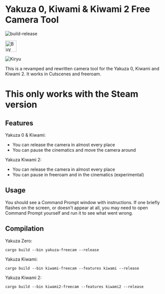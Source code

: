 # Yakuza 0, Kiwami & Kiwami 2 Free Camera Tool
![build-release](https://github.com/etra0/yakuza-freecam/workflows/build-release/badge.svg)

<a href='https://ko-fi.com/U7U81LC5Q' target='_blank'><img height='36' style='border:0px;height:36px;' src='https://cdn.ko-fi.com/cdn/kofi3.png?v=2' border='0' alt='Buy Me a Coffee at ko-fi.com' /></a>

![Kiryu](https://i.imgur.com/s9Od0q4.jpg)

This is a revamped and rewritten camera tool for the Yakuza 0, Kiwami and Kiwami 2. It works in Cutscenes and freeroam.

# This only works with the Steam version

## Features
Yakuza 0 & Kiwami:
- You can release the camera in almost every place
- You can pause the cinematics and move the camera around

Yakuza Kiwami 2:
- You can release the camera in almost every place
- You can pause in freeroam and in the cinematics (experimental)

## Usage

You should see a Command Prompt window with instructions. If one briefly flashes on the screen, or doesn't appear at all, you may need to open Command Prompt yourself and run it to see what went wrong.

## Compilation
Yakuza Zero:

```
cargo build --bin yakuza-freecam --release
```

Yakuza Kiwami:

```
cargo build --bin kiwami-freecam --features kiwami --release
```

Yakuza Kiwami 2:

```
cargo build --bin kiwami2-freecam --features kiwami2 --release
```


